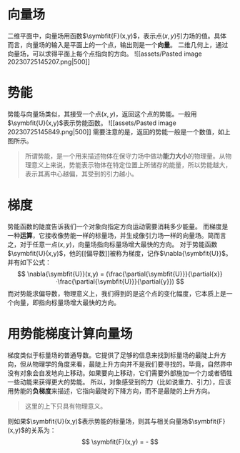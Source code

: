 # 向量场
二维平面中，向量场用函数$\symbfit{F}(x,y)$，表示点$(x,y)$引力场的值。具体而言，向量场的输入是平面上的一个点，输出则是一个**向量**。
二维几何上，通过向量场，可以求得平面上每个点指向的方向。
![[assets/Pasted image 20230725145207.png|500]]

# 势能
势能与向量场类似，其接受一个点$(x,y)$，返回这个点的势能。一般用$\symbfit{U}(x,y)$表示势能函数。
![[assets/Pasted image 20230725145849.png|500]]
需要注意的是，返回的势能一般是一个数值，如上图所示。
> 所谓势能，是一个用来描述物体在保守力场中做功**能力大小**的物理量。从物理意义上来说，势能表示物体在特定位置上所储存的能量，所以势能越大，表示其离中心越偏，其受到的引力越小。

# 梯度
势能函数的陡度告诉我们一个对象向指定方向运动需要消耗多少能量。
而梯度是一种**运算**，它接收像势能一样的标量场，并生成像引力场一样的向量场。简而言之，对于任意一点$(x,y)$，向量场指向标量场增大最快的方向。
对于势能函数$\symbfit{U}(x,y)$，他的[[偏导数]]被称为梯度，记作$\nabla{\symbfit{U}}$。并有如下公式：
$$
\nabla{\symbfit{U}}(x,y) = 
(\frac{\partial{\symbfit{U}}}{\partial{x}}·\frac{\partial{\symbfit{U}}}{\partial{y}})
$$
而对势能求偏导数，物理意义上，我们得到的是这个点的变化幅度，它本质上是一个向量，即指向标量场增大最快的方向。

# 用势能梯度计算向量场
梯度类似于标量场的普通导数。它提供了足够的信息来找到标量场的最陡上升方向，但从物理学的角度来看，最陡上升方向并不是我们要寻找的。毕竟，自然界中没有对象会自发地向上移动。如果要向上移动，它们需要外部施加一个力或者牺牲一些动能来获得更大的势能。
所以，对象感受到的力（比如说重力、引力），应该用势能的**负梯度**来描述，它指向最陡的下降方向，而不是最陡的上升方向。
> 这里的上下只具有物理意义。

则如果$\symbfit{U}(x,y)$表示势能的标量场，则其与相关向量场$\symbfit{F}(x,y)$的关系为：
$$
\symbfit{F}(x,y) = - 
$$